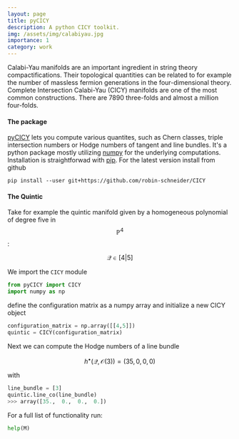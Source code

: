 ```yaml
---
layout: page
title: pyCICY
description: A python CICY toolkit.
img: /assets/img/calabiyau.jpg
importance: 1
category: work
---
```


Calabi-Yau manifolds are an important ingredient in string theory compactifications. Their topological quantities can be related to for example the number of massless fermion generations in the four-dimensional theory. Complete Intersection Calabi-Yau (CICY) manifolds are one of the most common constructions. There are 7890 three-folds and almost a million four-folds.

#### The package

[pyCICY](https://github.com/robin-schneider/CICY) lets you compute various quantites, such as Chern classes, triple intersection numbers or Hodge numbers of tangent and line bundles. It's a python package mostly utilizing [numpy](https://numpy.org/) for the underlying computations. Installation is straightforwad with [pip](https://pypi.org/project/pip/). For the latest version install from github

```console
pip install --user git+https://github.com/robin-schneider/CICY
```

#### The Quintic

Take for example the quintic manifold given by a homogeneous polynomial of degree five in $$\mathbb{P}^4$$:

$$
\mathcal{Q} \in [4|5]
$$

We import the `CICY` module

```python
from pyCICY import CICY
import numpy as np
```

define the configuration matrix as a numpy array and initialize a new CICY object

```python
configuration_matrix = np.array([[4,5]])
quintic = CICY(configuration_matrix)
```

Next we can compute the Hodge numbers of a line bundle

$$
h^\bullet (\mathcal{Q}, \mathcal{O}(3)) = (35,0,0,0)
$$

with

```python
line_bundle = [3]
quintic.line_co(line_bundle)
>>> array([35.,  0.,  0.,  0.])
```

For a full list of functionality run:

```python
help(M)
```
